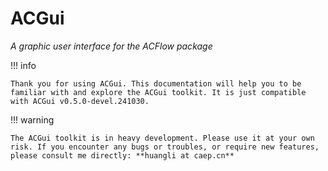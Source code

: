 # ACGui

*A graphic user interface for the ACFlow package*

!!! info

    Thank you for using ACGui. This documentation will help you to be familiar with and explore the ACGui toolkit. It is just compatible with ACGui v0.5.0-devel.241030.

!!! warning

    The ACGui toolkit is in heavy development. Please use it at your own risk. If you encounter any bugs or troubles, or require new features, please consult me directly: **huangli at caep.cn**
